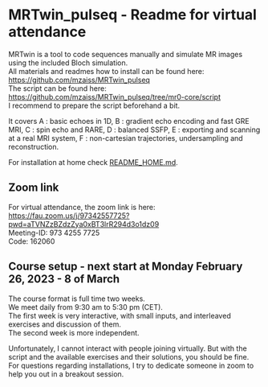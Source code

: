 # MRTwin_pulseq - Readme for virtual attendance

MRTwin is a tool to code sequences manually and simulate MR images using the included Bloch simulation. <br>
All materials and readmes how to install can be found here:<br>
https://github.com/mzaiss/MRTwin_pulseq <br>
The script can be found here: <br>
https://github.com/mzaiss/MRTwin_pulseq/tree/mr0-core/script <br>
I recommend to prepare the script beforehand a bit.

It covers A : basic echoes in 1D, B : gradient echo encoding and fast GRE MRI, C : spin echo and RARE, D : balanced SSFP, E : exporting and scanning at a real MRI system, F : non-cartesian trajectories, undersampling and reconstruction.

For installation at home check [README_HOME.md](README_HOME.md).

## Zoom link
For virtual attendance, the zoom link is here:<br>
https://fau.zoom.us/j/97342557725?pwd=aTVNZzBZdzZya0xBT3lrR294d3o1dz09 <br>
Meeting-ID: 973 4255 7725<br>
Code: 162060

## Course setup  - next start at Monday February 26, 2023  - 8 of March
The course format is full time two weeks. <br>
We meet  daily from 9:30 am to 5:30 pm (CET).<br>
The first week is very interactive, with small inputs, and interleaved exercises and discussion of them.<br>
The second week is more independent.

Unfortunately, I cannot interact with people joining virtually. But with the script and the available exercises and their solutions, you should be fine.
For questions regarding installations, I try to dedicate someone in zoom to help you out in a breakout session.


